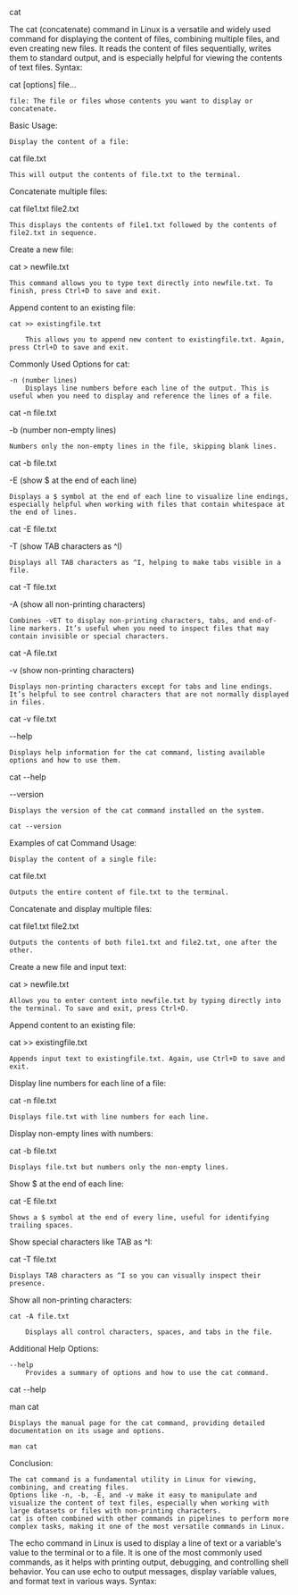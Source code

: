 cat


The cat (concatenate) command in Linux is a versatile and widely used command for displaying the content of files, combining multiple files, and even creating new files. It reads the content of files sequentially, writes them to standard output, and is especially helpful for viewing the contents of text files.
Syntax:

cat [options] file...

    file: The file or files whose contents you want to display or concatenate.

Basic Usage:

    Display the content of a file:

cat file.txt

    This will output the contents of file.txt to the terminal.

Concatenate multiple files:

cat file1.txt file2.txt

    This displays the contents of file1.txt followed by the contents of file2.txt in sequence.

Create a new file:

cat > newfile.txt

    This command allows you to type text directly into newfile.txt. To finish, press Ctrl+D to save and exit.

Append content to an existing file:

    cat >> existingfile.txt

        This allows you to append new content to existingfile.txt. Again, press Ctrl+D to save and exit.

Commonly Used Options for cat:

    -n (number lines)
        Displays line numbers before each line of the output. This is useful when you need to display and reference the lines of a file.

cat -n file.txt

-b (number non-empty lines)

    Numbers only the non-empty lines in the file, skipping blank lines.

cat -b file.txt

-E (show $ at the end of each line)

    Displays a $ symbol at the end of each line to visualize line endings, especially helpful when working with files that contain whitespace at the end of lines.

cat -E file.txt

-T (show TAB characters as ^I)

    Displays all TAB characters as ^I, helping to make tabs visible in a file.

cat -T file.txt

-A (show all non-printing characters)

    Combines -vET to display non-printing characters, tabs, and end-of-line markers. It’s useful when you need to inspect files that may contain invisible or special characters.

cat -A file.txt

-v (show non-printing characters)

    Displays non-printing characters except for tabs and line endings. It’s helpful to see control characters that are not normally displayed in files.

cat -v file.txt

--help

    Displays help information for the cat command, listing available options and how to use them.

cat --help

--version

    Displays the version of the cat command installed on the system.

    cat --version

Examples of cat Command Usage:

    Display the content of a single file:

cat file.txt

    Outputs the entire content of file.txt to the terminal.

Concatenate and display multiple files:

cat file1.txt file2.txt

    Outputs the contents of both file1.txt and file2.txt, one after the other.

Create a new file and input text:

cat > newfile.txt

    Allows you to enter content into newfile.txt by typing directly into the terminal. To save and exit, press Ctrl+D.

Append content to an existing file:

cat >> existingfile.txt

    Appends input text to existingfile.txt. Again, use Ctrl+D to save and exit.

Display line numbers for each line of a file:

cat -n file.txt

    Displays file.txt with line numbers for each line.

Display non-empty lines with numbers:

cat -b file.txt

    Displays file.txt but numbers only the non-empty lines.

Show $ at the end of each line:

cat -E file.txt

    Shows a $ symbol at the end of every line, useful for identifying trailing spaces.

Show special characters like TAB as ^I:

cat -T file.txt

    Displays TAB characters as ^I so you can visually inspect their presence.

Show all non-printing characters:

    cat -A file.txt

        Displays all control characters, spaces, and tabs in the file.

Additional Help Options:

    --help
        Provides a summary of options and how to use the cat command.

cat --help

man cat

    Displays the manual page for the cat command, providing detailed documentation on its usage and options.

    man cat

Conclusion:

    The cat command is a fundamental utility in Linux for viewing, combining, and creating files.
    Options like -n, -b, -E, and -v make it easy to manipulate and visualize the content of text files, especially when working with large datasets or files with non-printing characters.
    cat is often combined with other commands in pipelines to perform more complex tasks, making it one of the most versatile commands in Linux.

The echo command in Linux is used to display a line of text or a variable's value to the terminal or to a file. It is one of the most commonly used commands, as it helps with printing output, debugging, and controlling shell behavior. You can use echo to output messages, display variable values, and format text in various ways.
Syntax: